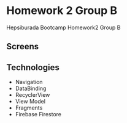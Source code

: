# Homework 2 Group B
Hepsiburada Bootcamp Homework2 Group B

## Screens

## Technologies
- Navigation
- DataBinding
- RecyclerView
- View Model
- Fragments
- Firebase Firestore

